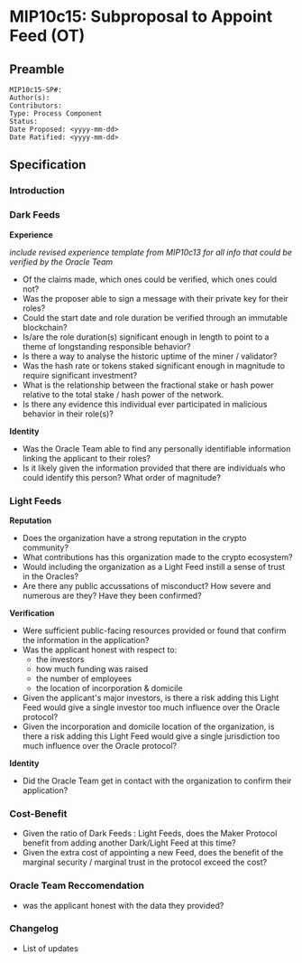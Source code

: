 # MIP10c15: Subproposal to Appoint Feed (OT)

## Preamble
```
MIP10c15-SP#: 
Author(s):
Contributors:
Type: Process Component
Status:
Date Proposed: <yyyy-mm-dd>
Date Ratified: <yyyy-mm-dd>
``` 

## Specification

### Introduction

### Dark Feeds
**Experience**

*include revised experience template from MIP10c13 for all info that could be verified by the Oracle Team*

- Of the claims made, which ones could be verified, which ones could not?
- Was the proposer able to sign a message with their private key for their roles?
- Could the start date and role duration be verified through an immutable blockchain?
- Is/are the role duration(s) significant enough in length to point to a theme of longstanding responsible behavior? 
- Is there a way to analyse the historic uptime of the miner / validator?
- Was the hash rate or tokens staked significant enough in magnitude to require significant investment?
- What is the relationship between the fractional stake or hash power relative to the total stake / hash power of the network.
- Is there any evidence this individual ever participated in malicious behavior in their role(s)?

**Identity**
- Was the Oracle Team able to find any personally identifiable information linking the applicant to their roles?
- Is it likely given the information provided that there are individuals who could identify this person? What order of magnitude?

### Light Feeds
**Reputation**
- Does the organization have a strong reputation in the crypto community?
- What contributions has this organization made to the crypto ecosystem?
- Would including the organization as a Light Feed instill a sense of trust in the Oracles?
- Are there any public accussations of misconduct? How severe and numerous are they? Have they been confirmed?

**Verification** 
- Were sufficient public-facing resources provided or found that confirm the information in the application?
- Was the applicant honest with respect to:
	- the investors
	- how much funding was raised
	- the number of employees
	- the location of incorporation & domicile
- Given the applicant's major investors, is there a risk adding this Light Feed would give a single investor too much influence over the Oracle protocol?
- Given the incorporation and domicile location of the organization, is there a risk adding this Light Feed would give a single jurisdiction too much influence over the Oracle protocol?

**Identity**
- Did the Oracle Team get in contact with the organization to confirm their application?

### Cost-Benefit
- Given the ratio of Dark Feeds : Light Feeds, does the Maker Protocol benefit from adding another Dark/Light Feed at this time?
- Given the extra cost of appointing a new Feed, does the benefit of the marginal security / marginal trust in the protocol exceed the cost?

### Oracle Team Reccomendation
- was the applicant honest with the data they provided?

### Changelog
- List of updates
